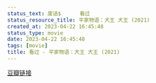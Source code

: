 ```yaml
---
status_text: 废话$      看过
status_resource_title: 平家物语：犬王 犬王‎ (2021)
created_at: 2023-04-22 16:45:48
status_type: movie
date: 2023-04-22 16:45:48
tags: [movie]
title: 看过 - 平家物语：犬王 犬王‎ (2021)
---
```

[豆瓣链接](https://movie.douban.com/subject/34430141/)
